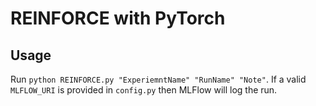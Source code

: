 # REINFORCE with PyTorch

## Usage

Run `python REINFORCE.py "ExperiemntName" "RunName" "Note"`. If a valid `MLFLOW_URI` is provided in `config.py` then MLFlow will log the run.
